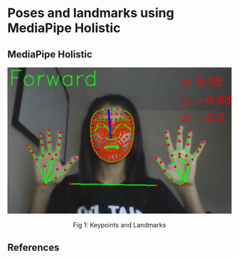 # Poses and landmarks using MediaPipe Holistic

## MediaPipe Holistic

<p align = "center">
<img src = "Images/keypoints.png"> 
<width="200" height="100">
</p>
<p align = "center">
Fig 1: Keypoints and Landmarks
</p>

## References

